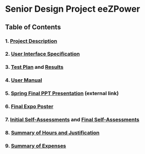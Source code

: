 # Senior Design Project eeZPower
## Table of Contents
### 1. [Project Description](../main/Assignments/Project_Description.md#project-description)
### 2. [User Interface Specification](../main/Assignments_Sem2/User_Interface_Specification.md)
### 3. [Test Plan](../main/Assignments_Sem2/Test_Plan.md) and [Results](../main/Assignments_Sem2/Test_Results.md)
### 4. [User Manual](../main/Assignments_Sem2/User_Manual.md)
### 5. [Spring Final PPT Presentation](https://docs.google.com/presentation/d/16yn9Cp9ksiIHua4f99VkaLNVpQd9gSHK/edit?usp=sharing&ouid=103037768715377898785&rtpof=true&sd=true) (external link)
### 6. [Final Expo Poster](../main/Assignments_Sem2/StoneSoward_SrDesignPoster.pdf)
### 7. [Initial Self-Assessments](../main/Assignments/HW_Essays/Individual_Capstone) and [Final Self-Assessments](../main/Assignments_Sem2/Final_Assesment)
### 8. [Summary of Hours and Justification](../main/Assignments_Sem2/Summary_of_Hours.md)
### 9. [Summary of Expenses](../main/Assignments/Budget.md)
